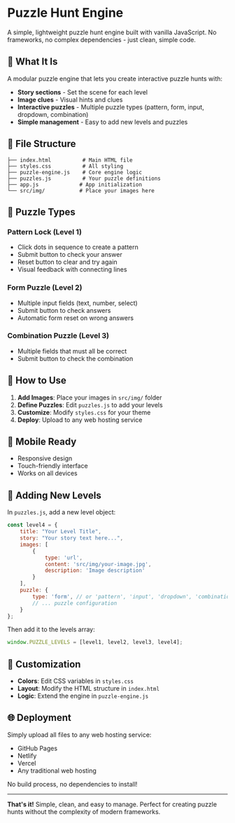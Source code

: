 # Puzzle Hunt Engine

A simple, lightweight puzzle hunt engine built with vanilla JavaScript. No frameworks, no complex dependencies - just clean, simple code.

## 🎯 **What It Is**

A modular puzzle engine that lets you create interactive puzzle hunts with:
- **Story sections** - Set the scene for each level
- **Image clues** - Visual hints and clues
- **Interactive puzzles** - Multiple puzzle types (pattern, form, input, dropdown, combination)
- **Simple management** - Easy to add new levels and puzzles

## 📁 **File Structure**

```
├── index.html          # Main HTML file
├── styles.css          # All styling
├── puzzle-engine.js    # Core engine logic
├── puzzles.js          # Your puzzle definitions
├── app.js             # App initialization
└── src/img/           # Place your images here
```

## 🧩 **Puzzle Types**

### **Pattern Lock** (Level 1)
- Click dots in sequence to create a pattern
- Submit button to check your answer
- Reset button to clear and try again
- Visual feedback with connecting lines

### **Form Puzzle** (Level 2)
- Multiple input fields (text, number, select)
- Submit button to check answers
- Automatic form reset on wrong answers

### **Combination Puzzle** (Level 3)
- Multiple fields that must all be correct
- Submit button to check the combination

## 🚀 **How to Use**

1. **Add Images**: Place your images in `src/img/` folder
2. **Define Puzzles**: Edit `puzzles.js` to add your levels
3. **Customize**: Modify `styles.css` for your theme
4. **Deploy**: Upload to any web hosting service

## 📱 **Mobile Ready**

- Responsive design
- Touch-friendly interface
- Works on all devices

## 🔧 **Adding New Levels**

In `puzzles.js`, add a new level object:

```javascript
const level4 = {
    title: "Your Level Title",
    story: "Your story text here...",
    images: [
        {
            type: 'url',
            content: 'src/img/your-image.jpg',
            description: 'Image description'
        }
    ],
    puzzle: {
        type: 'form', // or 'pattern', 'input', 'dropdown', 'combination'
        // ... puzzle configuration
    }
};
```

Then add it to the levels array:
```javascript
window.PUZZLE_LEVELS = [level1, level2, level3, level4];
```

## 🎨 **Customization**

- **Colors**: Edit CSS variables in `styles.css`
- **Layout**: Modify the HTML structure in `index.html`
- **Logic**: Extend the engine in `puzzle-engine.js`

## 🌐 **Deployment**

Simply upload all files to any web hosting service:
- GitHub Pages
- Netlify
- Vercel
- Any traditional web hosting

No build process, no dependencies to install!

---

**That's it!** Simple, clean, and easy to manage. Perfect for creating puzzle hunts without the complexity of modern frameworks.
